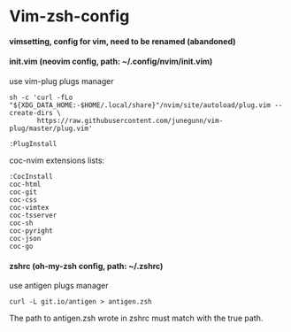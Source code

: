 # Vim-zsh-config
#### vimsetting, config for vim, need to be renamed (abandoned)

#### init.vim (neovim config, path: ~/.config/nvim/init.vim)
use vim-plug plugs manager
```(cammand for neovim)
sh -c 'curl -fLo "${XDG_DATA_HOME:-$HOME/.local/share}"/nvim/site/autoload/plug.vim --create-dirs \
       https://raw.githubusercontent.com/junegunn/vim-plug/master/plug.vim'
```
```
:PlugInstall 
```
coc-nvim extensions lists:
```
:CocInstall
coc-html
coc-git
coc-css
coc-vimtex
coc-tsserver
coc-sh
coc-pyright
coc-json
coc-go
```

#### zshrc (oh-my-zsh config, path: ~/.zshrc)
use antigen plugs manager
```
curl -L git.io/antigen > antigen.zsh
```
The path to antigen.zsh wrote in zshrc must match with the true path.
